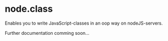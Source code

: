 node.class
========

Enables you to write JavaScript-classes in an oop way on nodeJS-servers.

Further documentation comming soon...